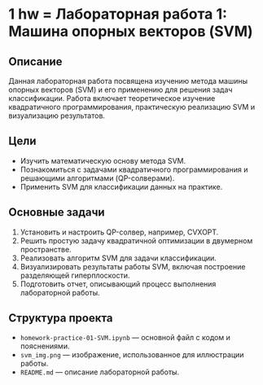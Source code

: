 # 1 hw = Лабораторная работа 1: Машина опорных векторов (SVM)

## Описание
Данная лабораторная работа посвящена изучению метода машины опорных векторов (SVM) и его применению для решения задач классификации. Работа включает теоретическое изучение квадратичного программирования, практическую реализацию SVM и визуализацию результатов.

## Цели
- Изучить математическую основу метода SVM.
- Познакомиться с задачами квадратичного программирования и решающими алгоритмами (QP-солверами).
- Применить SVM для классификации данных на практике.

## Основные задачи
1. Установить и настроить QP-солвер, например, CVXOPT.
2. Решить простую задачу квадратичной оптимизации в двумерном пространстве.
3. Реализовать алгоритм SVM для задачи классификации.
4. Визуализировать результаты работы SVM, включая построение разделяющей гиперплоскости.
5. Подготовить отчет, описывающий процесс выполнения лабораторной работы.

## Структура проекта
- `homework-practice-01-SVM.ipynb` — основной файл с кодом и пояснениями.
- `svm_img.png` — изображение, использованное для иллюстрации работы.
- `README.md` — описание лабораторной работы.
